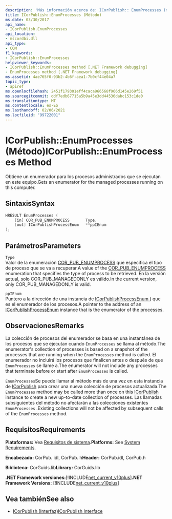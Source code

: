```yaml
---
description: 'Más información acerca de: ICorPublish:: EnumProcesses (método)'
title: ICorPublish::EnumProcesses (Método)
ms.date: 03/30/2017
api_name:
- ICorPublish.EnumProcesses
api_location:
- mscordbi.dll
api_type:
- COM
f1_keywords:
- ICorPublish::EnumProcesses
helpviewer_keywords:
- ICorPublish::EnumProcesses method [.NET Framework debugging]
- EnumProcesses method [.NET Framework debugging]
ms.assetid: 4ae765f0-93b2-4b6f-aea1-7b0cf44e04a7
topic_type:
- apiref
ms.openlocfilehash: 2451f179301eff4caca966568f966d145e269f51
ms.sourcegitcommit: ddf7edb67715a5b9a45e3dd44536dabc153c1de0
ms.translationtype: MT
ms.contentlocale: es-ES
ms.lasthandoff: 02/06/2021
ms.locfileid: "99722001"
---
```

# <a name="icorpublishenumprocesses-method"></a><span data-ttu-id="39984-103">ICorPublish::EnumProcesses (Método)</span><span class="sxs-lookup"><span data-stu-id="39984-103">ICorPublish::EnumProcesses Method</span></span>

<span data-ttu-id="39984-104">Obtiene un enumerador para los procesos administrados que se ejecutan en este equipo.</span><span class="sxs-lookup"><span data-stu-id="39984-104">Gets an enumerator for the managed processes running on this computer.</span></span>  
  
## <a name="syntax"></a><span data-ttu-id="39984-105">Sintaxis</span><span class="sxs-lookup"><span data-stu-id="39984-105">Syntax</span></span>  
  
```cpp  
HRESULT EnumProcesses (  
    [in] COR_PUB_ENUMPROCESS       Type,  
    [out] ICorPublishProcessEnum   **ppIEnum  
);  
```  
  
## <a name="parameters"></a><span data-ttu-id="39984-106">Parámetros</span><span class="sxs-lookup"><span data-stu-id="39984-106">Parameters</span></span>  

 `Type`  
 <span data-ttu-id="39984-107">Valor de la enumeración [COR_PUB_ENUMPROCESS](cor-pub-enumprocess-enumeration.md) que especifica el tipo de proceso que se va a recuperar.</span><span class="sxs-lookup"><span data-stu-id="39984-107">A value of the [COR_PUB_ENUMPROCESS](cor-pub-enumprocess-enumeration.md) enumeration that specifies the type of process to be retrieved.</span></span> <span data-ttu-id="39984-108">En la versión actual, solo COR_PUB_MANAGEDONLY es válido.</span><span class="sxs-lookup"><span data-stu-id="39984-108">In the current version, only COR_PUB_MANAGEDONLY is valid.</span></span>  
  
 `ppIEnum`  
 <span data-ttu-id="39984-109">Puntero a la dirección de una instancia de [ICorPublishProcessEnum (](icorpublishprocessenum-interface.md) que es el enumerador de los procesos.</span><span class="sxs-lookup"><span data-stu-id="39984-109">A pointer to the address of an [ICorPublishProcessEnum](icorpublishprocessenum-interface.md) instance that is the enumerator of the processes.</span></span>  
  
## <a name="remarks"></a><span data-ttu-id="39984-110">Observaciones</span><span class="sxs-lookup"><span data-stu-id="39984-110">Remarks</span></span>  

 <span data-ttu-id="39984-111">La colección de procesos del enumerador se basa en una instantánea de los procesos que se ejecutan cuando `EnumProcesses` se llama al método.</span><span class="sxs-lookup"><span data-stu-id="39984-111">The enumerator's collection of processes is based on a snapshot of the processes that are running when the `EnumProcesses` method is called.</span></span> <span data-ttu-id="39984-112">El enumerador no incluirá los procesos que finalicen antes o después de que `EnumProcesses` se llame a.</span><span class="sxs-lookup"><span data-stu-id="39984-112">The enumerator will not include any processes that terminate before or start after `EnumProcesses` is called.</span></span>  
  
 <span data-ttu-id="39984-113">`EnumProcesses`Se puede llamar al método más de una vez en esta instancia de [ICorPublish](icorpublish-interface.md) para crear una nueva colección de procesos actualizada.</span><span class="sxs-lookup"><span data-stu-id="39984-113">The `EnumProcesses` method may be called more than once on this [ICorPublish](icorpublish-interface.md) instance to create a new up-to-date collection of processes.</span></span> <span data-ttu-id="39984-114">Las llamadas subsiguientes del método no afectarán a las colecciones existentes `EnumProcesses` .</span><span class="sxs-lookup"><span data-stu-id="39984-114">Existing collections will not be affected by subsequent calls of the `EnumProcesses` method.</span></span>  
  
## <a name="requirements"></a><span data-ttu-id="39984-115">Requisitos</span><span class="sxs-lookup"><span data-stu-id="39984-115">Requirements</span></span>  

 <span data-ttu-id="39984-116">**Plataformas:** Vea [Requisitos de sistema](../../get-started/system-requirements.md).</span><span class="sxs-lookup"><span data-stu-id="39984-116">**Platforms:** See [System Requirements](../../get-started/system-requirements.md).</span></span>  
  
 <span data-ttu-id="39984-117">**Encabezado:** CorPub. idl, CorPub. h</span><span class="sxs-lookup"><span data-stu-id="39984-117">**Header:** CorPub.idl, CorPub.h</span></span>  
  
 <span data-ttu-id="39984-118">**Biblioteca:** CorGuids.lib</span><span class="sxs-lookup"><span data-stu-id="39984-118">**Library:** CorGuids.lib</span></span>  
  
 <span data-ttu-id="39984-119">**.NET Framework versiones:**[!INCLUDE[net_current_v10plus](../../../../includes/net-current-v10plus-md.md)]</span><span class="sxs-lookup"><span data-stu-id="39984-119">**.NET Framework Versions:** [!INCLUDE[net_current_v10plus](../../../../includes/net-current-v10plus-md.md)]</span></span>  
  
## <a name="see-also"></a><span data-ttu-id="39984-120">Vea también</span><span class="sxs-lookup"><span data-stu-id="39984-120">See also</span></span>

- [<span data-ttu-id="39984-121">ICorPublish (Interfaz)</span><span class="sxs-lookup"><span data-stu-id="39984-121">ICorPublish Interface</span></span>](icorpublish-interface.md)
